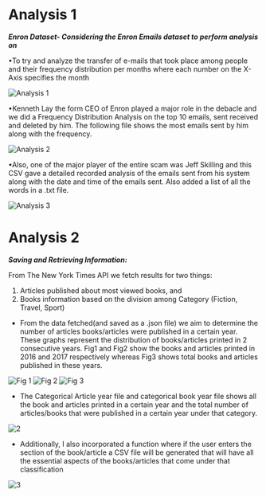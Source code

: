 # Analysis 1

_****Enron Dataset- Considering the Enron Emails dataset to perform analysis on****_


•To try and analyze the transfer of e-mails that took place among people and their frequency distribution per months where each number on the X- Axis specifies the month

![Analysis 1](https://cloud.githubusercontent.com/assets/13572497/24830545/58a6d444-1c56-11e7-9925-28c4a302d841.png)
 
•Kenneth Lay the form CEO of Enron played a major role in the debacle and we did a Frequency Distribution Analysis on the top 10 emails, sent received and deleted by him.
The following file shows the most emails sent by him along with the frequency.

![Analysis 2](https://cloud.githubusercontent.com/assets/13572497/24830667/71c45076-1c58-11e7-98af-49d97a3f1fa6.png)
 

•Also, one of the major player of the entire scam was Jeff Skilling and this CSV gave a detailed recorded analysis of the emails sent from his system along with the date and time of the emails sent. Also added a list of all the words in a .txt file.

![Analysis 3](https://cloud.githubusercontent.com/assets/13572497/24830682/9f7fe962-1c58-11e7-8520-dd0d387ddcd8.png) 

# Analysis 2

_**Saving and Retrieving  Information:**_

From The New York Times API we fetch results for two things:
1. Articles published about most viewed books, and
1. Books information based on the division among Category (Fiction, Travel, Sport)

* From the data fetched(and saved as a .json file) we aim to determine the number of articles books/articles were published in a certain year.
These graphs represent the distribution of books/articles printed in 2 consecutive years.
Fig1 and Fig2 show the books and articles printed in 2016 and 2017 respectively whereas Fig3 shows total books and articles published in these years.

![Fig 1](https://cloud.githubusercontent.com/assets/13572497/24830753/24130ce4-1c5a-11e7-86cc-b13e79c05c7d.png)
![Fig 2](https://cloud.githubusercontent.com/assets/13572497/24830767/4f038852-1c5a-11e7-9b6f-bb3915e82971.png)
![Fig 3](https://cloud.githubusercontent.com/assets/13572497/24830829/3e67d4ac-1c5b-11e7-9302-815b2e3d24a4.png)

* The Categorical Article year file and categorical book year file shows all the book and articles printed in a certain year and the total number of articles/books that were published in a certain year under that category.

![2](https://cloud.githubusercontent.com/assets/13572497/24830906/b6920ab4-1c5c-11e7-979d-c688fc49db55.png)

* Additionally, I also incorporated a function where if the user enters the section of the book/article a CSV file will be generated that will have all the essential aspects of the books/articles that come under that classification  

![3](https://cloud.githubusercontent.com/assets/13572497/24830935/7ec6b96c-1c5d-11e7-9548-20589b87d23b.png)





